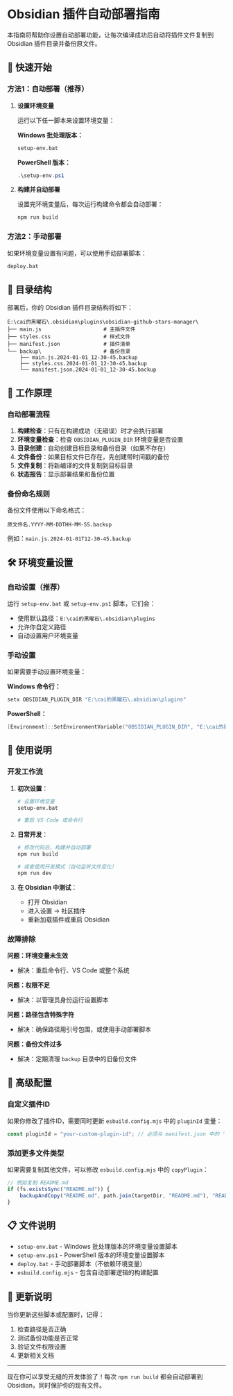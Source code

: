 # Obsidian 插件自动部署指南

本指南将帮助你设置自动部署功能，让每次编译成功后自动将插件文件复制到 Obsidian 插件目录并备份原文件。

## 🚀 快速开始

### 方法1：自动部署（推荐）

1. **设置环境变量**
   
   运行以下任一脚本来设置环境变量：
   
   **Windows 批处理版本：**
   ```bash
   setup-env.bat
   ```
   
   **PowerShell 版本：**
   ```powershell
   .\setup-env.ps1
   ```

2. **构建并自动部署**
   
   设置完环境变量后，每次运行构建命令都会自动部署：
   ```bash
   npm run build
   ```

### 方法2：手动部署

如果环境变量设置有问题，可以使用手动部署脚本：

```bash
deploy.bat
```

## 📁 目录结构

部署后，你的 Obsidian 插件目录结构将如下：

```
E:\cai的黑曜石\.obsidian\plugins\obsidian-github-stars-manager\
├── main.js                    # 主插件文件
├── styles.css                 # 样式文件
├── manifest.json              # 插件清单
└── backup\                    # 备份目录
    ├── main.js.2024-01-01_12-30-45.backup
    ├── styles.css.2024-01-01_12-30-45.backup
    └── manifest.json.2024-01-01_12-30-45.backup
```

## 🔧 工作原理

### 自动部署流程

1. **构建检查**：只有在构建成功（无错误）时才会执行部署
2. **环境变量检查**：检查 `OBSIDIAN_PLUGIN_DIR` 环境变量是否设置
3. **目录创建**：自动创建目标目录和备份目录（如果不存在）
4. **文件备份**：如果目标文件已存在，先创建带时间戳的备份
5. **文件复制**：将新编译的文件复制到目标目录
6. **状态报告**：显示部署结果和备份位置

### 备份命名规则

备份文件使用以下命名格式：
```
原文件名.YYYY-MM-DDTHH-MM-SS.backup
```

例如：`main.js.2024-01-01T12-30-45.backup`

## 🛠️ 环境变量设置

### 自动设置（推荐）

运行 `setup-env.bat` 或 `setup-env.ps1` 脚本，它们会：
- 使用默认路径：`E:\cai的黑曜石\.obsidian\plugins`
- 允许你自定义路径
- 自动设置用户环境变量

### 手动设置

如果需要手动设置环境变量：

**Windows 命令行：**
```cmd
setx OBSIDIAN_PLUGIN_DIR "E:\cai的黑曜石\.obsidian\plugins"
```

**PowerShell：**
```powershell
[Environment]::SetEnvironmentVariable("OBSIDIAN_PLUGIN_DIR", "E:\cai的黑曜石\.obsidian\plugins", "User")
```

## 📝 使用说明

### 开发工作流

1. **初次设置**：
   ```bash
   # 设置环境变量
   setup-env.bat
   
   # 重启 VS Code 或命令行
   ```

2. **日常开发**：
   ```bash
   # 修改代码后，构建并自动部署
   npm run build
   
   # 或者使用开发模式（自动监听文件变化）
   npm run dev
   ```

3. **在 Obsidian 中测试**：
   - 打开 Obsidian
   - 进入设置 → 社区插件
   - 重新加载插件或重启 Obsidian

### 故障排除

**问题：环境变量未生效**
- 解决：重启命令行、VS Code 或整个系统

**问题：权限不足**
- 解决：以管理员身份运行设置脚本

**问题：路径包含特殊字符**
- 解决：确保路径用引号包围，或使用手动部署脚本

**问题：备份文件过多**
- 解决：定期清理 `backup` 目录中的旧备份文件

## 🎯 高级配置

### 自定义插件ID

如果你修改了插件ID，需要同时更新 `esbuild.config.mjs` 中的 `pluginId` 变量：

```javascript
const pluginId = "your-custom-plugin-id"; // 必须与 manifest.json 中的 'id' 匹配
```

### 添加更多文件类型

如果需要复制其他文件，可以修改 `esbuild.config.mjs` 中的 `copyPlugin`：

```javascript
// 例如复制 README.md
if (fs.existsSync("README.md")) {
    backupAndCopy("README.md", path.join(targetDir, "README.md"), "README.md");
}
```

## 📋 文件说明

- `setup-env.bat` - Windows 批处理版本的环境变量设置脚本
- `setup-env.ps1` - PowerShell 版本的环境变量设置脚本  
- `deploy.bat` - 手动部署脚本（不依赖环境变量）
- `esbuild.config.mjs` - 包含自动部署逻辑的构建配置

## 🔄 更新说明

当你更新这些脚本或配置时，记得：
1. 检查路径是否正确
2. 测试备份功能是否正常
3. 验证文件权限设置
4. 更新相关文档

---

现在你可以享受无缝的开发体验了！每次 `npm run build` 都会自动部署到 Obsidian，同时保护你的现有文件。